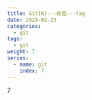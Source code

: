 ```yaml
---
title: Git(6)---标签---tag
date: 2025-02-23
categories:
  - git
tags:
  - git
weight: 7
series:
  - name: git
    index: 7
---
```



7
